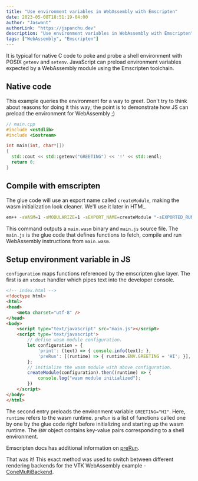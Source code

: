 ```yaml
---
title: "Use environment variables in WebAssembly with Emscripten"
date: 2023-05-08T18:51:19-04:00
author: "Jaswant"
authorLink: "https://jspanchu.dev"
description: "Use environment variables in WebAssembly with Emscripten"
tags: ["WebAssembly", "Emscripten"]
---
```


It is typical for native C code to poke and probe a shell environment with POSIX `getenv` and `setenv`. JavaScript can preload environment variables expected by a WebAssembly module using the Emscripten toolchain.

## Native code

This example queries the environment for a way to greet. Don't try to think about reasons for doing it this way; the point is to demonstrate how JS can preload the environment for WebAssembly ;)

```cpp
// main.cpp
#include <cstdlib>
#include <iostream>

int main(int, char*[])
{
  std::cout << std::getenv("GREETING") << '!' << std::endl;
  return 0;
}

```

## Compile with emscripten

The glue code will use an export name called `createModule`, making the wasm initialization look cleaner. We'll use it later in HTML.

```bash
em++ -sWASM=1 -sMODULARIZE=1 -sEXPORT_NAME=createModule "-sEXPORTED_RUNTIME_METHODS=['ENV']" main.cpp -o main.js
```
This command outputs a `main.wasm` binary and `main.js` source file. The `main.js` is the glue code that defines functions to fetch, compile and run WebAssembly instructions from `main.wasm`.

## Setup environment variable in JS

`configuration` maps functions referenced by the emscripten glue layer. The first is an `stdout` handler which pipes text into the developer console.

```html
<!-- index.html -->
<!doctype html>
<html>
<head>
    <meta charset="utf-8" />
</head>
<body>
    <script type="text/javascript" src="main.js"></script>
    <script type='text/javascript'>
        // define wasm module configuration.
        let configuration = {
            'print': (text) => { console.info(text); },
            'preRun': [(runtime) => { runtime.ENV.GREETING = 'HI'; }],
        };
        // initialize the wasm module with above configuration.
        createModule(configuration).then((runtime) => {
            console.log("wasm module initialized");
        })
    </script>
</body>
</html>

```

The second entry preloads the environment variable `GREETING="HI"`. Here, `runtime` refers to the wasm runtime. `preRun` is a list of functions called one by one by the glue code right before initializing and starting up the wasm runtime. The `ENV` object contains key-value pairs corresponding to a shell environment.

Emscripten docs has additional information on [preRun](https://emscripten.org/docs/api_reference/module.html#Module.preRun).

That was it! This exact method was used to switch between different rendering backends for the VTK WebAssembly example - [ConeMultiBackend](https://discourse.vtk.org/t/guide-how-do-i-use-vtk-wasm-webgpu-experimental-feature/11164).
